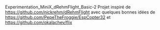 Experimentation_MiniX_dRehmFlight_Basic-2
Projet inspiré de https://github.com/nickrehm/dRehmFlight
avec quelques bonnes idées de https://github.com/PepeTheFroggie/EspCopter32 
                    et https://github.com/okalachev/flix 
                    
